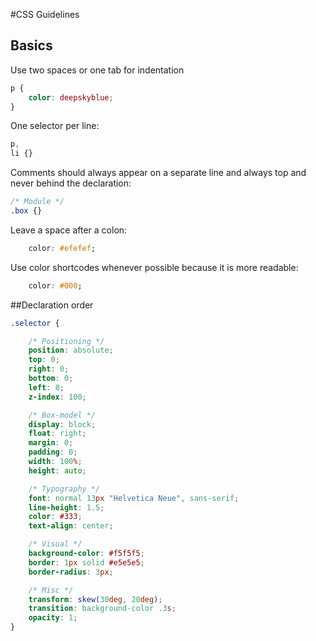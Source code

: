 #CSS Guidelines


## Basics

Use two spaces or one tab for indentation

```css
p {
	color: deepskyblue;
}
```

One selector per line:

```css
p,
li {}
```

Comments should always appear on a separate line and always top and never behind the declaration:

```css
/* Module */
.box {}
```

Leave a space after a colon:

```css
	color: #efefef;
```

Use color shortcodes whenever possible because it is more readable:

```css
	color: #000;
```

##Declaration order


```css
.selector {

	/* Positioning */
	position: absolute;
	top: 0;
	right: 0;
	bottom: 0;
	left: 0;
	z-index: 100;

	/* Box-model */
	display: block;
	float: right;
	margin: 0;
	padding: 0;
	width: 100%;
	height: auto;

	/* Typography */
	font: normal 13px "Helvetica Neue", sans-serif;
	line-height: 1.5;
	color: #333;
	text-align: center;

	/* Visual */
	background-color: #f5f5f5;
	border: 1px solid #e5e5e5;
	border-radius: 3px;

	/* Misc */
	transform: skew(30deg, 20deg);
	transition: background-color .3s;
	opacity: 1;
}
```